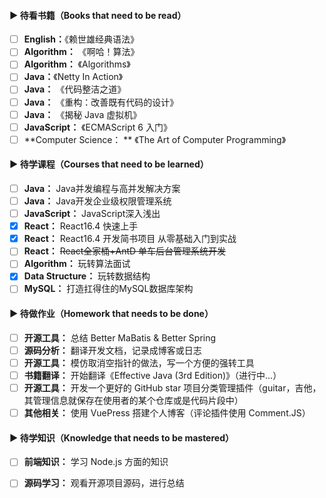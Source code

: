 #### ▶ 待看书籍（Books that need to be read）

- [ ] **English：**《赖世雄经典语法》
- [ ] **Algorithm：** 《啊哈！算法》
- [ ] **Algorithm：** 《Algorithms》
- [ ] **Java：**《Netty In Action》
- [ ] **Java：** 《代码整洁之道》
- [ ] **Java：** 《重构：改善既有代码的设计》
- [ ] **Java：** 《揭秘 Java 虚拟机》
- [ ] **JavaScript：** 《ECMAScript 6 入门》
- [ ] **Computer Science： ** 《The Art of Computer Programming》

#### ▶ 待学课程（Courses that need to be learned）

- [ ] **Java：** Java并发编程与高并发解决方案
- [ ] **Java：** Java开发企业级权限管理系统
- [ ] **JavaScript：** JavaScript深入浅出
- [x] **React：** React16.4 快速上手
- [x] **React：** React16.4 开发简书项目 从零基础入门到实战
- [ ] **React：** ~~React全家桶+AntD 单车后台管理系统开发~~
- [ ] **Algorithm：** 玩转算法面试 
- [x] **Data Structure：** 玩转数据结构
- [ ] **MySQL：** 打造扛得住的MySQL数据库架构

#### ▶ 待做作业（Homework that needs to be done）

- [ ] **开源工具：**  总结 Better MaBatis & Better Spring
- [ ] **源码分析：**  翻译开发文档，记录成博客或日志
- [ ] **开源工具：**  模仿取消空指针的做法，写一个方便的强转工具
- [ ] **书籍翻译：**  开始翻译《Effective Java (3rd Edition)》（进行中...）
- [ ] **开源工具：**  开发一个更好的 GitHub star 项目分类管理插件（guitar，吉他，其管理信息就保存在使用者的某个仓库或是代码片段中）
- [ ] **其他相关：**  使用 VuePress 搭建个人博客（评论插件使用 Comment.JS）

#### ▶ 待学知识（Knowledge that needs to be mastered）

- [ ] **前端知识：** 学习 Node.js 方面的知识
- [ ] **源码学习：** 观看开源项目源码，进行总结

